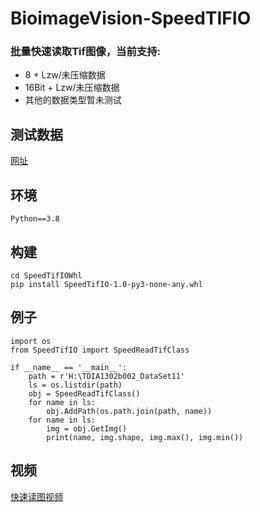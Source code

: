 # BioimageVision-SpeedTIFIO
### 批量快速读取Tif图像，当前支持:
* 8 + Lzw/未压缩数据
* 16Bit + Lzw/未压缩数据
* 其他的数据类型暂未测试  

## 测试数据
[网址]([https://zhuanlan.zhihu.com/p/151291463](https://zenodo.org/record/8385040))
## 环境
```
Python==3.8
```
## 构建
```
cd SpeedTifIOWhl
pip install SpeedTifIO-1.0-py3-none-any.whl
```
## 例子
```
import os
from SpeedTifIO import SpeedReadTifClass

if __name__ == '__main__':    
    path = r'H:\TDIA1302b002_DataSet11'
    ls = os.listdir(path)
    obj = SpeedReadTifClass()
    for name in ls:
        obj.AddPath(os.path.join(path, name))
    for name in ls:
        img = obj.GetImg()
        print(name, img.shape, img.max(), img.min())
```
## 视频
[快速读图视频](https://github.com/QuantingweiImage/BioimageVision-SpeedTIFIO/assets/41601635/c5f85bf8-ab4e-4c8c-a2a1-713db3d16004)
